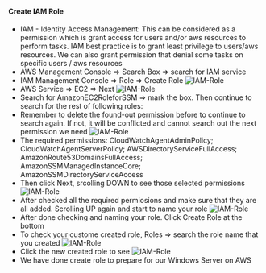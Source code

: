 #### Create IAM Role
- IAM - Identity Access Management: This can be considered as a permission which is grant access for users and/or aws resources to perform tasks. IAM best practice is to grant least privilege to users/aws resources. We can also grant permission that denial some tasks on specific users / aws resources
- AWS Management Console => Search Box => search for IAM service 
- IAM Management Console => Role => Create Role
   ![IAM-Role](/images/iam-1.jpg)
- AWS Service => EC2 => Next
   ![IAM-Role](/images/images/iam-2.jpg)
- Search for AmazonEC2RoleforSSM => mark the box. Then continue to search for the rest of following roles:
- Remember to delete the found-out permission before to continue to search again. If not, it will be conflicted and cannot search out the next permission we need
  ![IAM-Role](/images/images/iam-3.jpg)
- The required permissions:
  CloudWatchAgentAdminPolicy; 
  CloudWatchAgentServerPolicy; 
  AWSDirectoryServiceFullAccess; 
  AmazonRoute53DomainsFullAccess; 
  AmazonSSMManagedInstanceCore; 
  AmazonSSMDirectoryServiceAccess
- Then click Next, srcolling DOWN to see those selected permissions
  ![IAM-Role](/images/images/iam-4.jpg)
- After checked all the required permiosions and make sure that they are all added. Scrolling UP again and start to name your role
  ![IAM-Role](/../images/images/iam-5.jpg)
- After done checking and naming your role. Click Create Role at the bottom
- To check your custome created role, Roles => search the role name that you created
  ![IAM-Role](../images/images/iam-6.jpg)
- Click the new created role to see
  ![IAM-Role](..../images/images/iam-7.jpg)
- We have done create role to prepare for our Windows Server on AWS
  
